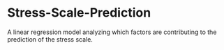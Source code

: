 # Stress-Scale-Prediction
A linear regression model analyzing which factors are contributing to the prediction of the stress scale.
